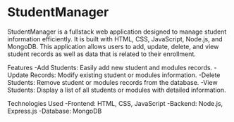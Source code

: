 # StudentManager
StudentManager is a fullstack web application designed to manage student information efficiently. It is built with HTML, CSS, JavaScript, Node.js, and MongoDB. This application allows users to add, update, delete, and view student records as well as data that is related to their enrollment.

Features
-Add Students: Easily add new student and modules records.
-Update Records: Modify existing student or modules information.
-Delete Students: Remove student or modules records from the database.
-View Students: Display a list of all students or modules with detailed information.

Technologies Used
-Frontend: HTML, CSS, JavaScript
-Backend: Node.js, Express.js
-Database: MongoDB
